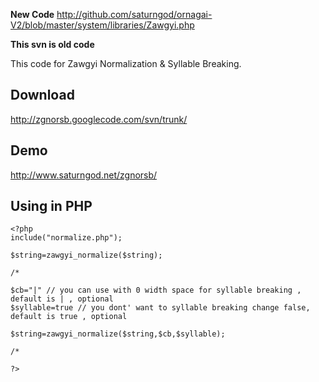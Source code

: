 **New Code**
http://github.com/saturngod/ornagai-V2/blob/master/system/libraries/Zawgyi.php


**This svn is old code**

This code for Zawgyi Normalization & Syllable Breaking.

## Download ##
http://zgnorsb.googlecode.com/svn/trunk/

## Demo ##
http://www.saturngod.net/zgnorsb/

## Using in PHP ##

```
<?php
include("normalize.php");

$string=zawgyi_normalize($string);

/*

$cb="|" // you can use with 0 width space for syllable breaking , default is | , optional
$syllable=true // you dont' want to syllable breaking change false, default is true , optional

$string=zawgyi_normalize($string,$cb,$syllable);

/*

?>
```